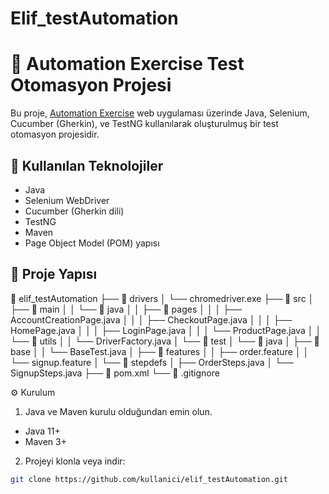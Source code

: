 # Elif_testAutomation
# 🚀 Automation Exercise Test Otomasyon Projesi

Bu proje, [Automation Exercise](https://automationexercise.com) web uygulaması üzerinde Java, Selenium, Cucumber (Gherkin), ve TestNG kullanılarak oluşturulmuş bir test otomasyon projesidir.

## 🧰 Kullanılan Teknolojiler

- Java
- Selenium WebDriver
- Cucumber (Gherkin dili)
- TestNG
- Maven
- Page Object Model (POM) yapısı

## 📁 Proje Yapısı

📁 elif_testAutomation
├── 📁 drivers
│   └── chromedriver.exe
├── 📁 src
│   ├── 📁 main
│   │   └── 📁 java
│   │       ├── 📁 pages
│   │       │   ├── AccountCreationPage.java
│   │       │   ├── CheckoutPage.java
│   │       │   ├── HomePage.java
│   │       │   ├── LoginPage.java
│   │       │   └── ProductPage.java
│   │       └── 📁 utils
│   │           └── DriverFactory.java
│   └── 📁 test
│       └── 📁 java
│           ├── 📁 base
│           │   └── BaseTest.java
│           ├── 📁 features
│           │   ├── order.feature
│           │   └── signup.feature
│           └── 📁 stepdefs
│               ├── OrderSteps.java
│               └── SignupSteps.java
├── 📄 pom.xml
└── 📄 .gitignore


⚙️ Kurulum

1. Java ve Maven kurulu olduğundan emin olun.
- Java 11+
- Maven 3+

2. Projeyi klonla veya indir:
```bash
git clone https://github.com/kullanici/elif_testAutomation.git
